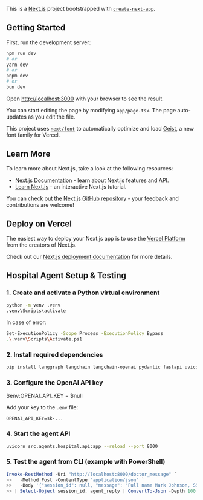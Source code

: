 This is a [Next.js](https://nextjs.org) project bootstrapped with [`create-next-app`](https://nextjs.org/docs/app/api-reference/cli/create-next-app).

## Getting Started

First, run the development server:

```bash
npm run dev
# or
yarn dev
# or
pnpm dev
# or
bun dev
```

Open [http://localhost:3000](http://localhost:3000) with your browser to see the result.

You can start editing the page by modifying `app/page.tsx`. The page auto-updates as you edit the file.

This project uses [`next/font`](https://nextjs.org/docs/app/building-your-application/optimizing/fonts) to automatically optimize and load [Geist](https://vercel.com/font), a new font family for Vercel.

## Learn More

To learn more about Next.js, take a look at the following resources:

- [Next.js Documentation](https://nextjs.org/docs) - learn about Next.js features and API.
- [Learn Next.js](https://nextjs.org/learn) - an interactive Next.js tutorial.

You can check out [the Next.js GitHub repository](https://github.com/vercel/next.js) - your feedback and contributions are welcome!

## Deploy on Vercel

The easiest way to deploy your Next.js app is to use the [Vercel Platform](https://vercel.com/new?utm_medium=default-template&filter=next.js&utm_source=create-next-app&utm_campaign=create-next-app-readme) from the creators of Next.js.

Check out our [Next.js deployment documentation](https://nextjs.org/docs/app/building-your-application/deploying) for more details.


## Hospital Agent Setup & Testing

### 1. Create and activate a Python virtual environment

```sh
python -m venv .venv
.venv\Scripts\activate
```

In case of error:

```sh
Set-ExecutionPolicy -Scope Process -ExecutionPolicy Bypass
.\.venv\Scripts\Activate.ps1
```

### 2. Install required dependencies

```sh
pip install langgraph langchain langchain-openai pydantic fastapi uvicorn
```

### 3. Configure the OpenAI API key
$env:OPENAI_API_KEY = $null

Add your key to the `.env` file:

```
OPENAI_API_KEY=sk-...
```

### 4. Start the agent API

```sh
uvicorn src.agents.hospital.api:app --reload --port 8000
```

### 5. Test the agent from CLI (example with PowerShell)

```powershell
Invoke-RestMethod -Uri "http://localhost:8000/doctor_message" `
>>   -Method Post -ContentType "application/json" `
>>   -Body '{"session_id": null, "message": "Full name Mark Johnson, SSN 328291609, City Hospital on 2025-09-01. Diagnose S52.501A. Procedures: ER visit high complexity; X-ray forearm."}' `
>> | Select-Object session_id, agent_reply | ConvertTo-Json -Depth 100
```